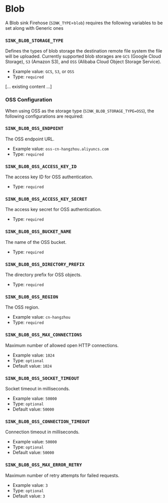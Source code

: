 # Blob

A Blob sink Firehose (`SINK_TYPE`=`blob`) requires the following variables to be set along with Generic ones

### `SINK_BLOB_STORAGE_TYPE`

Defines the types of blob storage the destination remote file system the file will be uploaded. Currently supported blob storages are `GCS` (Google Cloud Storage), `S3` (Amazon S3), and `OSS` (Alibaba Cloud Object Storage Service).

- Example value: `GCS`, `S3`, or `OSS`
- Type: `required`

[... existing content ...]

### OSS Configuration

When using OSS as the storage type (`SINK_BLOB_STORAGE_TYPE=OSS`), the following configurations are required:

### `SINK_BLOB_OSS_ENDPOINT`

The OSS endpoint URL.

- Example value: `oss-cn-hangzhou.aliyuncs.com`
- Type: `required`

### `SINK_BLOB_OSS_ACCESS_KEY_ID`

The access key ID for OSS authentication.

- Type: `required`

### `SINK_BLOB_OSS_ACCESS_KEY_SECRET`

The access key secret for OSS authentication.

- Type: `required`

### `SINK_BLOB_OSS_BUCKET_NAME`

The name of the OSS bucket.

- Type: `required`

### `SINK_BLOB_OSS_DIRECTORY_PREFIX`

The directory prefix for OSS objects.

- Type: `required`

### `SINK_BLOB_OSS_REGION`

The OSS region.

- Example value: `cn-hangzhou`
- Type: `required`

### `SINK_BLOB_OSS_MAX_CONNECTIONS`

Maximum number of allowed open HTTP connections.

- Example value: `1024`
- Type: `optional`
- Default value: `1024`

### `SINK_BLOB_OSS_SOCKET_TIMEOUT`

Socket timeout in milliseconds.

- Example value: `50000`
- Type: `optional`
- Default value: `50000`

### `SINK_BLOB_OSS_CONNECTION_TIMEOUT`

Connection timeout in milliseconds.

- Example value: `50000`
- Type: `optional`
- Default value: `50000`

### `SINK_BLOB_OSS_MAX_ERROR_RETRY`

Maximum number of retry attempts for failed requests.

- Example value: `3`
- Type: `optional`
- Default value: `3`
